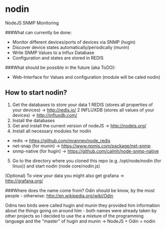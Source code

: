 nodin
=====

NodeJS SNMP Monitoring

###What can currently be done:
- Monitor different devices/ports of devices via SNMP (hugin)
- Discover device states automatically/periodically (munin)
- Write SNMP Values to a Influx Database
- Configuration and states are stored in REDIS

###What should be possible in the future (aka ToDO): 
- Web-Interface for Values and configuration (module will be caled nodin)

## How to start nodin?
1. Get the databases to store your data 
  1 REDIS (stores all properties of your devices) -> http://redis.io/ 
  2 INFLUXDB (stores all values of your devices) -> http://influxdb.com/
2. Install the databases
3. Get and install the current version of nodeJS -> http://nodejs.org/
4. Install all necessary modules for nodin
- redis -> https://github.com/mranney/node_redis
- net-snap (for munin) -> https://www.npmjs.com/package/net-snmp
- snmp-native (for hugin) -> https://github.com/calmh/node-snmp-native
5. Go to the directory where you cloned this repo (e.g. /opt/node/nodin (for linux)) and start nodin (node core/nodin.js)

(Optional)
To view your data you might also get grafana -> http://grafana.org/

###Where does the name come from?
Odin should be know, by the most people - otherwise: http://en.wikipedia.org/wiki/Odin 

Odins two birds were called hugin and munin they provided him information about the things going on around him - both names were already taken by other projects so I decided to use the a mixture of the programming language and the "master" of hugin and munin -> NodeJS + Odin = nodin
